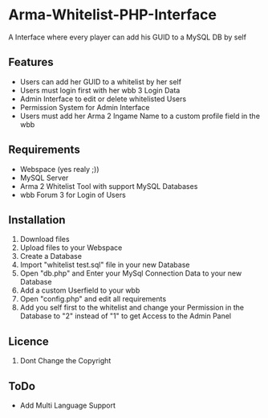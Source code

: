 Arma-Whitelist-PHP-Interface
============================

A Interface where every player can add his GUID to a MySQL DB by self

Features
--------
- Users can add her GUID to a whitelist by her self
- Users must login first with her wbb 3 Login Data
- Admin Interface to edit or delete whitelisted Users
- Permission System for Admin Interface
- Users must add her Arma 2 Ingame Name to a custom profile field in the wbb

Requirements
------------
- Webspace (yes realy ;))
- MySQL Server
- Arma 2 Whitelist Tool with support MySQL Databases
- wbb Forum 3 for Login of Users

Installation
------------
1. Download files
2. Upload files to your Webspace
3. Create a Database
4. Import "whitelist test.sql" file in your new Database
5. Open "db.php" and Enter your MySql Connection Data to your new Database
6. Add a custom Userfield to your wbb
6. Open "config.php" and edit all requirements
7. Add you self first to the whitelist and change your Permission in the Database to "2" instead of "1" to get Access to the Admin Panel

Licence
-------
1. Dont Change the Copyright

ToDo
----
- Add Multi Language Support
